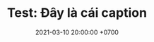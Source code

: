 ---
layout: post
title: "Test: Đây là cái caption"
date: 2021-03-10 20:00:00 +0700
series: lifelog
photo: 2021-03-10-0.JPG
---